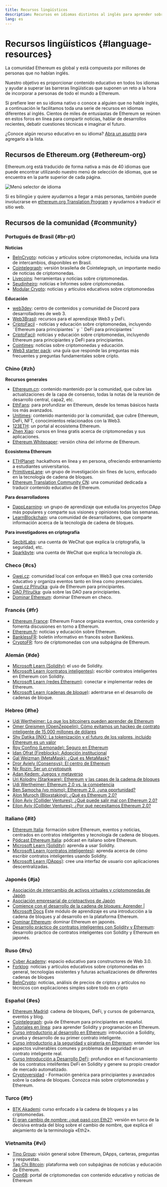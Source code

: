```yaml
---
title: Recursos lingüísticos
description: Recursos en idiomas distintos al inglés para aprender sobre Ethereum
lang: es
---
```


# Recursos lingüísticos {#language-resources}

La comunidad Ethereum es global y está compuesta por millones de personas que no hablan inglés.

Nuestro objetivo es proporcionar contenido educativo en todos los idiomas y ayudar a superar las barreras lingüísticas que suponen un reto a la hora de incorporar a personas de todo el mundo a Ethereum.

Si prefiere leer en su idioma nativo o conoce a alguien que no hable inglés, a continuación le facilitamos toda una serie de recursos en idiomas diferentes al inglés. Cientos de miles de entusiastas de Ethereum se reúnen en estos foros en línea para compartir noticias, hablar de desarrollos recientes, debatir cuestiones técnicas e imaginar el futuro.

¿Conoce algún recurso educativo en su idioma? [Abra un asunto](https://github.com/ethereum/ethereum-org-website/issues/new/choose) para agregarlo a la lista.

## Recursos de Ethereum.org {#ethereum-org}

Ethereum.org está traducido de forma nativa a más de 40 idiomas que puede encontrar utilizando nuestro menú de selección de idiomas, que se encuentra en la parte superior de cada página.

![Menú selector de idioma](./language-selector-menu.png)

Si es bilingüe y quiere ayudarnos a llegar a más personas, también puede involucrarse en [ethereum.org Translation Program](/contributing/translation-program/#translation-program) y ayudarnos a traducir el sitio web.

## Recursos de la comunidad {#community}

### Portugués de Brasil {#br-pt}

**Noticias**

- [BeInCrypto](http://www.beincrypto.com.br): noticias y artículos sobre criptomonedas, incluida una lista de intercambios, disponibles en Brasil.
- [Cointelegraph](http://cointelegraph.com.br/category/analysis): versión brasileña de Cointelegraph, un importante medio de noticias de criptomonedas.
- [Livecoins](http://www.livecoins.com.br/ethereum): herramientas y noticias sobre criptomonedas.
- [Seudinheiro](http://www.seudinheiro.com/criptomoedas/): noticias e Informes sobre criptomonedas.
- [Modular Crypto](https://modularcrypto.xyz/): noticias y artículos educativos sobre criptomonedas

**Educación**

- [web3dev](https://www.web3dev.com.br/): centro de contenidos y comunidad de Discord para desarrolladores de web 3.
- [Web3Brasil](https://github.com/web3brasil/web3brasil): recursos para el aprendizaje Web3 y DeFi.
- [CriptoFacil](http://www.criptofacil.com/ultimas-noticias/) - noticias y educación sobre criptomonedas, incluyendo ¨Ethereum para principiantes¨ y ¨ DeFi para principiantes¨
- [CriptoFacil](http://www.criptoativos.wiki.br/): noticias y educación sobre criptomonedas, incluyendo Ethereum para principiantes y DeFi para principiantes.
- [Cointimes](http://www.cointimes.com.br/): noticias sobre criptomonedas y educación.
- [Web3 starter pack](https://docs.google.com/document/d/1X8PSTFH7FTw9J-gbKWM6Y430SWCBT8d4t4pJgFQHJ8E/): una guía que responde las preguntas más frecuentes y preguntas fundamentales sobre cripto.

### Chino {#zh}

**Recursos generales**

- [Ethereum.cn](https://www.ethereum.cn/): contenido mantenido por la comunidad, que cubre las actualizaciones de la capa de consenso, todas la notas de la reunión de desarrollo central, capa2, etc.
- [EthFans](https://github.com/editor-Ajian/EthFans.org-annual-collected-works/): para profundizar en Ethereum, desde los temas básicos hasta los más avanzados.
- [Unitimes](https://mp.weixin.qq.com/s/tvloZSDBSOQN9zDQj_91kA): contenido mantenido por la comunidad, que cubre Ethereum, DeFi, NFT, conocimientos relacionados con la Web3.
- [123ETH](https://123eth.org/): un portal al ecosistema Ethereum.
- [Zhen Xiao](http://zhenxiao.com/blockchain/): cursos en linea gratis acerca de criptomonedas y sus aplicaciones.
- [Ethereum Whitepaper](https://github.com/ethereum/wiki/wiki/[%E4%B8%AD%E6%96%87]-%E4%BB%A5%E5%A4%AA%E5%9D%8A%E7%99%BD%E7%9A%AE%E4%B9%A6): versión china del informe de Ethereum.

**Ecosistema Ethereum**

- [ETHPlanet](https://www.ethplanet.org/): hackathons en línea y en persona, ofreciendo entrenamiento a estudiantes universitarios.
- [PrimitivesLane](https://www.primitiveslane.org/): un grupo de investigación sin fines de lucro, enfocado en la tecnología de cadena de bloques.
- [Ethereum Translation Community CN](https://www.notion.so/Ethereum-Translation-Community-CN-05375fe0a94c4214acaf90f42ba40171): una comunidad dedicada a traducir contenido educativo de Ethereum.

**Para desarrolladores**

- [DappLearning](https://github.com/Dapp-Learning-DAO/Dapp-Learning): un grupo de aprendizaje que estudia los proyectos DApp más populares y comparte sus visiones y opiniones todas las semanas.
- [LearnBlockchain](https://learnblockchain.cn/): una comunidad de desarrolladores, que comparte información acerca de la tecnología de cadena de bloques.

**Para investigadores en criptografía**

- [SecbitLabs](https://mp.weixin.qq.com/s/69_tqBJpr_sbaKtR1sBRMw): una cuenta de WeChat que explica la criptografía, la seguridad, etc.
- [Sparkbyte](https://mp.weixin.qq.com/s/9KgKTc_jtJ7bWKdbNPoqvQ): una cuenta de WeChat que explica la tecnología zk.

### Checo {#cs}

- [Gwei.cz](https://gwei.cz): comunidad local con enfoque en Web3 que crea contenido educativo y organiza eventos tanto en línea como presenciales.
- [Gwei.cz Příručka](https://prirucka.gwei.cz/): guía de Ethereum para principiantes.
- [DAO Příručka](https://dao.gwei.cz/): guía sobre las DAO para principiantes.
- [Dominar Ethereum](https://ipfs.io/ipfs/bafybeidvuxhnsgfx3tncpfxheqglkjwmdxclknlgd7s7qggd2a6bzgb27m): dominar Ethereum en checo.

### Francés {#fr}

- [Ethereum France](https://www.ethereum-france.com/): Ethereum France organiza eventos, crea contenido y fomenta discusiones en torno a Ethereum.
- [Ethereum.fr](https://ethereum.fr/): noticias y educación sobre Ethereum.
- [BanklessFR](https://banklessfr.substack.com/): boletín informativo en francés sobre Bankless.
- [CryptoFR](https://cryptofr.com/category/44/ethereum-general): foro de criptomonedas con una subpágina de Ethereum.

### Alemán {#de}

- [Microsoft Learn (Solidity)](https://docs.microsoft.com/de-de/learn/modules/blockchain-learning-solidity/): el uso de Solidity.
- [Microsoft Learn (contratos inteligentes)](https://docs.microsoft.com/de-de/learn/modules/blockchain-solidity-ethereum-smart-contracts/): escribir contratos inteligentes en Ethereum con Solidity.
- [Microsoft Learn (redes Ethereum)](https://docs.microsoft.com/de-de/learn/modules/blockchain-ethereum-networks/): conectar e implementar redes de Ethereum.
- [Microsoft Learn (cadenas de bloque)](https://docs.microsoft.com/de-de/learn/paths/ethereum-blockchain-development/): adentrarse en el desarrollo de cadenas de bloque.

### Hebreo {#he}

- [Udi Wertheimer: Lo que los bitcoiners pueden aprender de Ethereum](https://www.cryptojungle.co.il/udi-wertheimer-what-bitcoiners-can-learn-from-ethereum/)
- [Omer Greismen (OpenZeppelin): Cómo evitamos un hackeo de contrato inteligente de 15.000 millones de dólares](https://www.cryptojungle.co.il/omer-greisman-openzeppelin/)
- [Shy Datika (INX): La tokenización y el futuro de los valores, incluido Ethereum es un valor](https://www.cryptojungle.co.il/shy-datika-tokenization/)
- [Roy Confino (Lemonade): Seguro en Ethereum](https://www.cryptojungle.co.il/roy-confino-insurance/)
- [Idan Ofrat (Fireblocks): Adopción institucional](https://www.cryptojungle.co.il/idan-ofrat-fireblocks/)
- [Gal Weizman (MetaMask): ¿Qué es MetaMask?](https://www.cryptojungle.co.il/gal-weizman-metamask/)
- [Dror Aviely (Consensys): El centro de Ethereum](https://www.cryptojungle.co.il/dror-aviely-ethereum-center/)
- [Nir Rozin: Ser un cryptopunk](https://www.cryptojungle.co.il/nir-rozin-cryptopunk/)
- [Adan Kedem: Juegos y metaverso](https://www.cryptojungle.co.il/adan-kedem-web3-gaming/)
- [Uri Kolodny (Starkware): Ethereum y las capas de la cadena de bloques](https://www.cryptojungle.co.il/uri-kolodny-starkware/)
- [Udi Wertheimer: Ethereum 2.0 vs. la competencia](https://www.cryptojungle.co.il/udi-on-eth2/)
- [Ben Samocha (yo mismo): Ethereum 2.0, ¿una oportunidad?](https://www.cryptojungle.co.il/etherurm2-week-summary/)
- [Alon Muroch (Bloxstaking): ¿Qué es Ethereum 2.0?](https://www.cryptojungle.co.il/alon-moroch-eth2/)
- [Eilon Aviv (Collider Ventures): ¿Qué puede salir mal con Ethereum 2.0?](https://www.cryptojungle.co.il/eilon-aviv-eth2-0/)
- [Eilon Aviv (Collider Ventures): ¿Por qué necesitamos Ethereum 2.0?](https://www.cryptojungle.co.il/eilon-aviv-ethereum-2-0/)

### Italiano {#it}

- [Ethereum Italia](https://www.ethereum-italia.it/): formación sobre Ethereum, eventos y noticias, centrados en contratos inteligentes y tecnología de cadena de bloques.
- [Pódcast Ethereum Italia](https://www.ethereum-italia.it/podcast/): pódcast en italiano sobre Ethereum.
- [Microsoft Learn (Solidity)](https://docs.microsoft.com/it-it/learn/modules/blockchain-learning-solidity/): aprenda a usar Solidity.
- [Microsoft Learn (contratos inteligentes)](https://docs.microsoft.com/it-it/learn/modules/blockchain-solidity-ethereum-smart-contracts/): aprenda acerca de cómo escribir contratos inteligentes usando Solidity.
- [Microsoft Learn (DApps)](https://docs.microsoft.com/it-it/learn/modules/blockchain-create-ui-decentralized-apps/): cree una interfaz de usuario con aplicaciones descentralizadas.

### Japonés {#ja}

- [Asociación de intercambio de activos virtuales y criptomonedas de Japón](https://jvcea.or.jp/)
- [Asociación empresarial de criptoactivos de Japón](https://cryptocurrency-association.org/)
- [Comience con el desarrollo de la cadena de bloques: Aprender | Microsoft Docs](https://docs.microsoft.com/ja-jp/learn/paths/ethereum-blockchain-development/) Este módulo de aprendizaje es una introducción a la cadena de bloques y al desarrollo en la plataforma Ethereum.
- [Dominar Ethereum](https://www.oreilly.co.jp/books/9784873118963/): dominar Ethereum en japonés.
- [Desarrollo práctico de contratos inteligentes con Solidity y Ethereum](https://www.oreilly.co.jp/books/9784873119342/): desarrollo práctico de contratos inteligentes con Solidity y Ethereum en japonés.

### Ruso {#ru}

- [Cyber Academy](https://cyberacademy.dev): espacio educativo para constructores de Web 3.0.
- [Forklog](https://forklog.com): noticias y artículos educativos sobre criptomonedas en general, tecnologías existentes y futuras actualizaciones de diferentes cadenas de bloques
- [BeInCrypto](https://ru.beincrypto.com): noticias, análisis de precios de criptos y artículos no técnicos con explicaciones simples sobre todo en cripto

### Español {#es}

- [Ethereum Madrid](https://ethereummadrid.com/): cadena de bloques, DeFi, y cursos de gobernanza, eventos y blog.
- [Cointelegraph](https://es.cointelegraph.com/ethereum-for-beginners): guía de Ethereum para principiantes en español.
- [Tutoriales en línea](https://tutoriales.online/curso/solidity): para aprender Solidity y programación en Ethereum.
- [Curso introductorio al desarrollo en Ethereum](https://youtube.com/playlist?list=PLTqiwJDd_R8y9pfUBjhkVa1IDMwyQz-fU): introducción a Solidity, prueba y desarrollo de su primer contrato inteligente.
- [Curso introductorio a la seguridad y piratería en Ethereum](https://youtube.com/playlist?list=PLTqiwJDd_R8yHOvteko_DmUxUTMHnlfci): entender los aspectos vulnerables comunes y problemas de seguridad en un contrato inteligente real.
- [Curso Introducción a Desarrollo DeFi](https://youtube.com/playlist?list=PLTqiwJDd_R8zZiP9_jNdaPqA3HqoW2lrS): profundice en el funcionamiento de los contratos intelifentes DeFi en Solidity y genere su propio creador de mercado automatizado.
- [Cryptoversidad](https://www.youtube.com/c/Cryptoversidad) - Formación genérica para principiantes y avanzados sobre la cadena de bloques. Conozca más sobre criptomonedas y Ethereum.

### Turco {#tr}

- [BTK Akademi](https://www.btkakademi.gov.tr/portal/course/blokzincir-ve-kripto-paralar-10569#!/about): curso enfocado a la cadena de bloques y a las criptomonedas.
- [El gran cambio de nombre: ¿qué pasó con Eth2?](https://miningturkiye.org/konu/ethereum-madenciligi-bitiyor-mu-onemli-gelisme.655/): versión en turco de la decisiva entrada del blog sobre el cambio de nombre, que explica el alejamiento de la terminología «Eth2».

### Vietnamita {#vi}

- [Tino Group](https://wiki.tino.org/ethereum-la-gi/): visión general sobre Ethereum, DApps, carteras, preguntas y respuestas.
- [Tap Chi Bitcoin](https://tapchibitcoin.io/tap-chi/tin-tuc-ethereum-eth): plataforma web con subpáginas de noticias y educación de Ethereum.
- [Coin68](https://coin68.com/ethereum-tieu-diem/): portal de criptomonedas con contenido educativo y noticias de Ethereum
